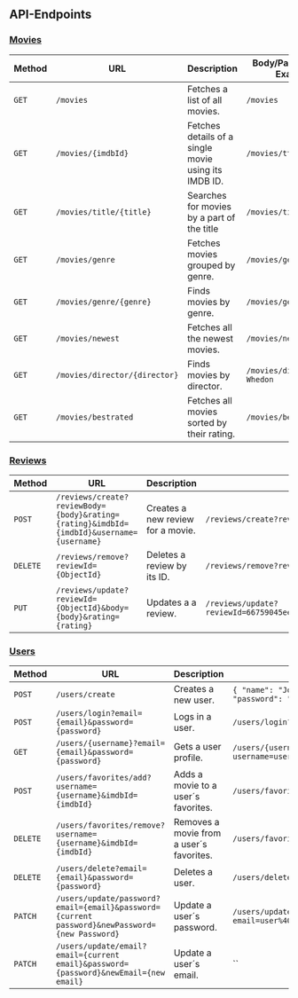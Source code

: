 ## API-Endpoints

### <u> Movies </u>

| Method | URL                           | Description                                          | Body/Parameters - Example      |
|--------|-------------------------------|------------------------------------------------------|--------------------------------|
| `GET`  | `/movies`                     | Fetches a list of all movies.                        | `/movies`                      |
| `GET`  | `/movies/{imdbId}`            | Fetches details of a single movie using its IMDB ID. | `/movies/tt0848228`            |
| `GET`  | `/movies/title/{title}`       | Searches for movies by a part of the title           | `/movies/title/avatar`         |
| `GET`  | `/movies/genre`               | Fetches movies grouped by genre.                     | `/movies/genre`                |
| `GET`  | `/movies/genre/{genre}`       | Finds movies by genre.                               | `/movies/genre/horror`         |
| `GET`  | `/movies/newest`              | Fetches all the newest movies.                       | `/movies/newest`               |
| `GET`  | `/movies/director/{director}` | Finds movies by director.                            | `/movies/director/Joss Whedon` |
| `GET`  | `/movies/bestrated`           | Fetches all movies sorted by their rating.           | `/movies/bestrated`            |

### <u> Reviews </u>

| Method   | URL                                                                                     | Description                       | Body/Parameters - Example                                                                                  |
|----------|-----------------------------------------------------------------------------------------|-----------------------------------|------------------------------------------------------------------------------------------------------------|
| `POST`   | `/reviews/create?reviewBody={body}&rating={rating}&imdbId={imdbId}&username={username}` | Creates a new review for a movie. | `/reviews/create?reviewBody=Very%20good%20movie&rating=5&imdbId=tt0499549&username=user`                   |
| `DELETE` | `/reviews/remove?reviewId={ObjectId}`                                                   | Deletes a review by its ID.       | `/reviews/remove?reviewId={ObjectId}`                                                                      |
| `PUT`    | `/reviews/update?reviewId={ObjectId}&body={body}&rating={rating}`                       | Updates a a review.               | `/reviews/update?reviewId=66759045ee799c4abf888e62&body=This%20is%20the%20best%20movie%20ever%21&rating=5` |


### <u> Users </u>

| Method   | URL                                                                                           | Description                              | Body/Parameters - Example                                                                                  |
|----------|-----------------------------------------------------------------------------------------------|------------------------------------------|------------------------------------------------------------------------------------------------------------|
| `POST`   | `/users/create`                                                                               | Creates a new user.                      | `{ "name": "John", "surname": "Doe", "username": "JohnDoe", "password": "1234", "email": "john@doe.net" }` |
| `POST`   | `/users/login?email={email}&password={password}`                                              | Logs in a user.                          | `/users/login?email=user%40gmail.com&password=12345678`                                                    |
| `GET`    | `/users/{username}?email={email}&password={password}`                                         | Gets a user profile.                     | `/users/{username}?username=user&email=user%40gmail.com&password=12345678`                                 |
| `POST`   | `/users/favorites/add?username={username}&imdbId={imdbId}`                                    | Adds a movie to a user´s favorites.      | `/users/favorites/add?username=user&imdbId=tt0499549`                                                      |
| `DELETE` | `/users/favorites/remove?username={username}&imdbId={imdbId}`                                 | Removes a movie from a user´s favorites. | `/users/favorites/remove?username=user&imdbId=tt0499549`                                                   |
| `DELETE` | `/users/delete?email={email}&password={password}`                                             | Deletes a user.                          | `/users/delete?email=user%40gmail.com&password=12345678`                                                   |
| `PATCH`  | `/users/update/password?email={email}&password={current password}&newPassword={new Password}` | Update a user´s password.                | `/users/update/password?email=user%40mail.com&password=123456789&newPassword=12345678`                     |
| `PATCH`  | `/users/update/email?email={current email}&password={password}&newEmail={new email}`          | Update a user´s email.                   | ``                                                                                                         |


